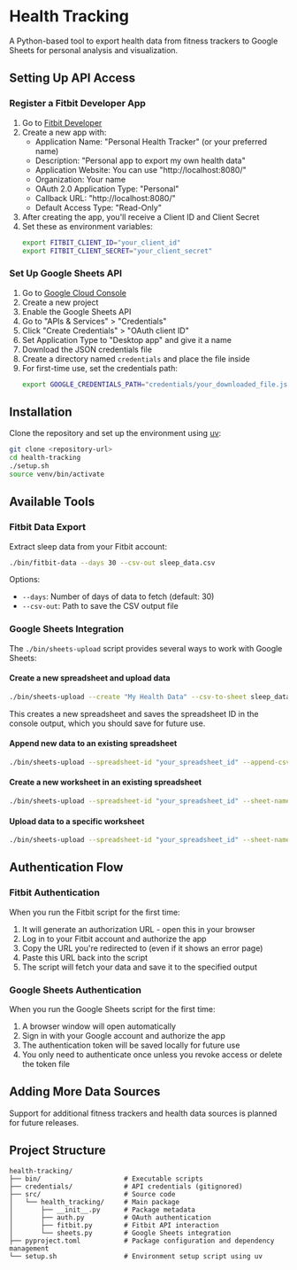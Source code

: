 # Health Tracking

A Python-based tool to export health data from fitness trackers to Google Sheets for personal analysis and visualization.

## Setting Up API Access

### Register a Fitbit Developer App

1. Go to [Fitbit Developer](https://dev.fitbit.com/apps/new)
2. Create a new app with:
   * Application Name: "Personal Health Tracker" (or your preferred name)
   * Description: "Personal app to export my own health data"
   * Application Website: You can use "http://localhost:8080/"
   * Organization: Your name
   * OAuth 2.0 Application Type: "Personal"
   * Callback URL: "http://localhost:8080/"
   * Default Access Type: "Read-Only"
3. After creating the app, you'll receive a Client ID and Client Secret
4. Set these as environment variables:
   ```bash
   export FITBIT_CLIENT_ID="your_client_id"
   export FITBIT_CLIENT_SECRET="your_client_secret"
   ```

### Set Up Google Sheets API

1. Go to [Google Cloud Console](https://console.cloud.google.com/)
2. Create a new project
3. Enable the Google Sheets API
4. Go to "APIs & Services" > "Credentials"
5. Click "Create Credentials" > "OAuth client ID"
6. Set Application Type to "Desktop app" and give it a name
7. Download the JSON credentials file
8. Create a directory named `credentials` and place the file inside
9. For first-time use, set the credentials path:
   ```bash
   export GOOGLE_CREDENTIALS_PATH="credentials/your_downloaded_file.json"
   ```

## Installation

Clone the repository and set up the environment using [uv](https://github.com/astral-sh/uv):

```bash
git clone <repository-url>
cd health-tracking
./setup.sh
source venv/bin/activate
```

## Available Tools

### Fitbit Data Export

Extract sleep data from your Fitbit account:

```bash
./bin/fitbit-data --days 30 --csv-out sleep_data.csv
```

Options:
- `--days`: Number of days of data to fetch (default: 30)
- `--csv-out`: Path to save the CSV output file

### Google Sheets Integration

The `./bin/sheets-upload` script provides several ways to work with Google Sheets:

#### Create a new spreadsheet and upload data

```bash
./bin/sheets-upload --create "My Health Data" --csv-to-sheet sleep_data.csv
```

This creates a new spreadsheet and saves the spreadsheet ID in the console output, which you should save for future use.

#### Append new data to an existing spreadsheet

```bash
./bin/sheets-upload --spreadsheet-id "your_spreadsheet_id" --append-csv new_data.csv
```

#### Create a new worksheet in an existing spreadsheet

```bash
./bin/sheets-upload --spreadsheet-id "your_spreadsheet_id" --sheet-name "New Sheet" --create-sheet
```

#### Upload data to a specific worksheet

```bash
./bin/sheets-upload --spreadsheet-id "your_spreadsheet_id" --sheet-name "Sheet Name" --csv-to-sheet data.csv
```

## Authentication Flow

### Fitbit Authentication

When you run the Fitbit script for the first time:

1. It will generate an authorization URL - open this in your browser
2. Log in to your Fitbit account and authorize the app
3. Copy the URL you're redirected to (even if it shows an error page)
4. Paste this URL back into the script
5. The script will fetch your data and save it to the specified output

### Google Sheets Authentication

When you run the Google Sheets script for the first time:

1. A browser window will open automatically
2. Sign in with your Google account and authorize the app
3. The authentication token will be saved locally for future use
4. You only need to authenticate once unless you revoke access or delete the token file

## Adding More Data Sources

Support for additional fitness trackers and health data sources is planned for future releases.

## Project Structure

```
health-tracking/
├── bin/                     # Executable scripts
├── credentials/             # API credentials (gitignored)
├── src/                     # Source code
│   └── health_tracking/     # Main package
│       ├── __init__.py      # Package metadata
│       ├── auth.py          # OAuth authentication
│       ├── fitbit.py        # Fitbit API interaction
│       └── sheets.py        # Google Sheets integration
├── pyproject.toml           # Package configuration and dependency management
└── setup.sh                 # Environment setup script using uv
```